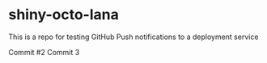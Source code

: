 # shiny-octo-lana
This is a repo for testing GitHub Push notifications to a deployment service

Commit #2
Commit 3
